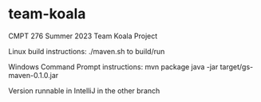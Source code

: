 # team-koala
CMPT 276 Summer 2023 Team Koala Project

Linux build instructions:
./maven.sh to build/run

Windows Command Prompt instructions:
mvn package
java -jar target/gs-maven-0.1.0.jar

Version runnable in IntelliJ in the other branch
